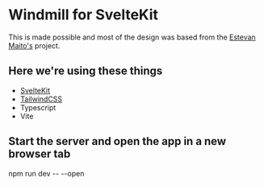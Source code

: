 # Windmill for SvelteKit

This is made possible and most of the design was based from the [Estevan Maito's](https://github.com/estevanmaito/windmill-dashboard) project.

## Here we're using these things
- [SvelteKit](https://github.com/sveltejs/kit)
- [TailwindCSS](https://tailwindcss.com/)
- Typescript
- Vite

## Start the server and open the app in a new browser tab
npm run dev -- --open
